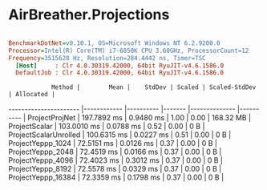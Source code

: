 # AirBreather.Projections

``` ini

BenchmarkDotNet=v0.10.1, OS=Microsoft Windows NT 6.2.9200.0
Processor=Intel(R) Core(TM) i7-6850K CPU 3.60GHz, ProcessorCount=12
Frequency=3515628 Hz, Resolution=284.4442 ns, Timer=TSC
  [Host]     : Clr 4.0.30319.42000, 64bit RyuJIT-v4.6.1586.0
  DefaultJob : Clr 4.0.30319.42000, 64bit RyuJIT-v4.6.1586.0


```
                Method |        Mean |    StdDev | Scaled | Scaled-StdDev | Allocated |
---------------------- |------------ |---------- |------- |-------------- |---------- |
        ProjectProjNet | 197.7892 ms | 0.9480 ms |   1.00 |          0.00 | 168.32 MB |
         ProjectScalar | 103.0010 ms | 0.0788 ms |   0.52 |          0.00 |       0 B |
 ProjectScalarUnrolled | 100.6315 ms | 0.0227 ms |   0.51 |          0.00 |       0 B |
     ProjectYeppp_1024 |  72.5151 ms | 0.0126 ms |   0.37 |          0.00 |       0 B |
     ProjectYeppp_2048 |  72.4519 ms | 0.0166 ms |   0.37 |          0.00 |       0 B |
     ProjectYeppp_4096 |  72.4023 ms | 0.3012 ms |   0.37 |          0.00 |       0 B |
     ProjectYeppp_8192 |  72.5578 ms | 0.0329 ms |   0.37 |          0.00 |       0 B |
    ProjectYeppp_16384 |  72.3359 ms | 0.1798 ms |   0.37 |          0.00 |       0 B |
